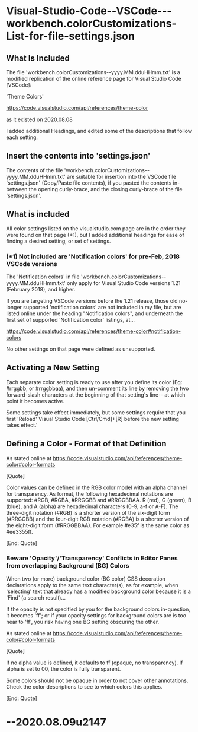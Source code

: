 # Visual-Studio-Code--VSCode---workbench.colorCustomizations-List-for-file-settings.json

## What Is Included

The file 
'workbench.colorCustomizations--yyyy.MM.dduHHmm.txt'
is a modified replication of the online reference page for Visual Studio Code [VSCode]:

'Theme Colors'

https://code.visualstudio.com/api/references/theme-color

as it existed on 2020.08.08

I added additional Headings, and edited some of the descriptions that follow each setting.

## Insert the contents into 'settings.json'

The contents of the file 'workbench.colorCustomizations--yyyy.MM.dduHHmm.txt' are suitable for insertion into the VSCode file 'settings.json' (Copy/Paste file contents), if you pasted the contents in-between the opening curly-brace, and the closing curly-brace of the file 'settings.json'.

## What is included

All color settings listed on the visualstudio.com page are in the order they were found on that page (*1), but I added additional headings for ease of finding a desired setting, or set of settings. 

### (*1) Not included are 'Notification colors' for pre-Feb, 2018 VSCode versions

The 'Notification colors' in file 'workbench.colorCustomizations--yyyy.MM.dduHHmm.txt' only apply for Visual Studio Code versions 1.21 (February 2018), and higher. 

If you are targeting VSCode versions before the 1.21 release, those old no-longer supported 'notification colors' are not included in my file, but are listed online under the heading "Notification colors", and underneath the first set of supported 'Notification color' listings, at...

https://code.visualstudio.com/api/references/theme-color#notification-colors

No other settings on that page were defined as unsupported.

## Activating a New Setting

Each separate color setting is ready to use after you define its color (Eg: #rrggbb, or #rrggbbaa), and then un-comment its line by removing the two forward-slash characters at the beginning of that setting's line-- at which point it becomes active.

Some settings take effect immediately, but some settings require that you first 'Reload' Visual Studio Code [Ctrl/Cmd]+[R] before the new setting takes effect.'

## Defining a Color - Format of that Definition

As stated online at 
https://code.visualstudio.com/api/references/theme-color#color-formats

[Quote]

Color values can be defined in the RGB color model with an alpha channel for transparency. As format, the following hexadecimal notations are supported: #RGB, #RGBA, #RRGGBB and #RRGGBBAA. R (red), G (green), B (blue), and A (alpha) are hexadecimal characters (0-9, a-f or A-F). The three-digit notation (#RGB) is a shorter version of the six-digit form (#RRGGBB) and the four-digit RGB notation (#RGBA) is a shorter version of the eight-digit form (#RRGGBBAA). For example #e35f is the same color as #ee3355ff.

[End: Quote]

### Beware 'Opacity'/'Transparency' Conflicts in Editor Panes from overlapping Background (BG) Colors

When two (or more) background color (BG color) CSS decoration declarations apply to the same text character(s), as for example, when 'selecting' text that already has a modified background color because it is a 'Find' (a search result)...

If the opacity is not specified by you for the background colors in-question, it becomes 'ff'; or if your opacity settings for background colors are is too near to 'ff', you risk having one BG setting obscuring the other.

As stated online at 
https://code.visualstudio.com/api/references/theme-color#color-formats

[Quote]

If no alpha value is defined, it defaults to ff (opaque, no transparency). If alpha is set to 00, the color is fully transparent.

Some colors should not be opaque in order to not cover other annotations. Check the color descriptions to see to which colors this applies.

[End: Quote]

# --2020.08.09u2147
